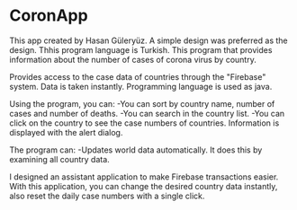 # CoronApp
This app created by Hasan Güleryüz. A simple design was preferred as the design. Thhis program language is Turkish. This program that provides information about the number of cases of corona virus by country.

Provides access to the case data of countries through the "Firebase" system. Data is taken instantly. Programming language is used as java.

Using the program, you can:
	-You can sort by country name, number of cases and number of deaths.
	-You can search in the country list.
	-You can click on the country to see the case numbers of countries. Information is displayed with the alert dialog.

The program can:
	-Updates world data automatically. It does this by examining all country data.

I designed an assistant application to make Firebase transactions easier. 
With this application, you can change the desired country data instantly, also reset the daily case numbers with a single click.
